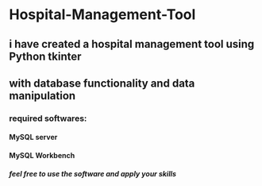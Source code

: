 # Hospital-Management-Tool
## i have created a hospital management tool using Python tkinter
## with database functionality and data manipulation
### required softwares:
#### MySQL server
#### MySQL Workbench
##### feel free to use the software and apply your skills
